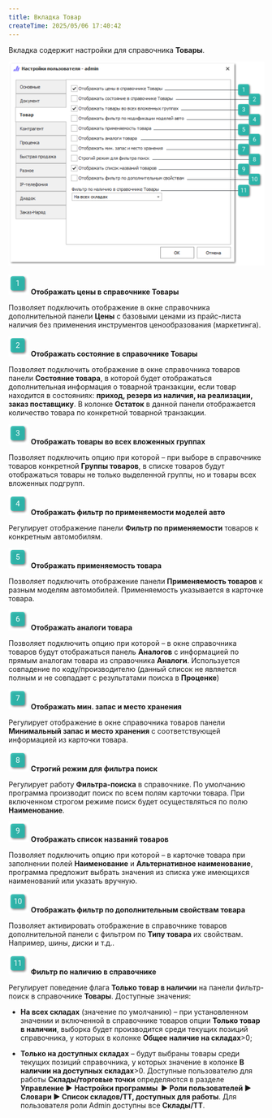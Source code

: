 ```yaml
---
title: Вкладка Товар
createTime: 2025/05/06 17:40:42
---
```

Вкладка содержит настройки для справочника **Товары**.

![](../../../assets/specification/image348.png)

![](../../../assets/specification/image006.png) **Отображать цены в справочнике Товары**

Позволяет подключить отображение в окне справочника дополнительной панели **Цены** с базовыми ценами из прайс-листа наличия без применения инструментов ценообразования (маркетинга).

![](../../../assets/specification/image008.png) **Отображать состояние в справочнике Товары**

Позволяет подключить отображение в окне справочника товаров панели **Состояние товара**, в которой будет отображаться дополнительная информация о товарной транзакции, если товар находится в состояниях: **приход, резерв из наличия, на реализации, заказ поставщику**. В колонке **Остаток** в данной панели отображается количество товара по конкретной товарной транзакции.

![](../../../assets/specification/image009.png) **Отображать товары во всех вложенных группах**

Позволяет подключить опцию при которой – при выборе в справочнике товаров конкретной **Группы товаров**, в списке товаров будут отображаться товары не только выделенной группы, но и товары всех вложенных подгрупп.

![](../../../assets/specification/image010.png) **Отображать фильтр по применяемости моделей авто**

Регулирует отображение панели **Фильтр по применяемости** товаров к конкретным автомобилям.

![](../../../assets/specification/image011.png) **Отображать применяемость товара**

Позволяет подключить отображение панели **Применяемость товаров** к разным моделям автомобилей. Применяемость указывается в карточке товара.

![](../../../assets/specification/image012.png) **Отображать аналоги товара**

Позволяет подключить опцию при которой – в окне справочника товаров будут отображаться панель **Аналогов** с информацией по прямым аналогам товара из справочника **Аналоги**. Используется совпадение по коду/производителю (данный список не является полным и не совпадает с результатами поиска в **Проценке**)

![](../../../assets/specification/image013.png) **Отображать мин. запас и место хранения**

Регулирует отображение в окне справочника товаров панели **Минимальный запас и место хранения** с соответствующей информацией из карточки товара.

![](../../../assets/specification/image014.png) **Строгий режим для фильтра поиск**

Регулирует работу **Фильтра-поиска** в справочнике. По умолчанию программа производит поиск по всем полям карточки товара. При включенном строгом режиме поиск будет осуществляться по полю **Наименование**.

![](../../../assets/specification/image015.png) **Отображать список названий товаров**

Позволяет подключить опцию при которой – в карточке товара при заполнении полей **Наименование** и **Альтернативное наименование**, программа предложит выбрать значения из списка уже имеющихся наименований или указать вручную.

![](../../../assets/specification/image016.png) **Отображать фильтр по дополнительным свойствам товара** 

Позволяет активировать отображение в справочнике товаров дополнительной панели с фильтром по **Типу товара** их свойствам. Например, шины, диски и т.д..

![](../../../assets/specification/image017.png) **Фильтр по наличию в справочнике** 

Регулирует поведение флага **Только товар в наличии** на панели фильтр-поиск в справочнике **Товары**. Доступные значения:

- **На всех складах** (значение по умолчанию) – при установленном значении и включенной в справочнике товаров опции **Только товар в наличии**, выборка будет производится среди текущих позиций справочника, у которых в колонке **Общее наличие на складах**>0;

- **Только на доступных складах** – будут выбраны товары среди текущих позиций справочника, у которых значение в колонке **В наличии на доступных складах**>0. Доступные пользователю для работы **Склады/торговые точки** определяются в разделе **Управление ►** **Настройки программы  ► Роли пользователей ► Словари ► Список складов/ТТ, доступных для работы**. Для пользователя роли Admin доступны все **Склады/ТТ**.




